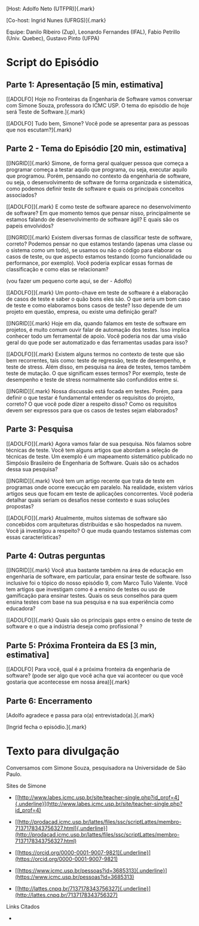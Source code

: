 [Host: Adolfo Neto (UTFPR)]{.mark}

[Co-host: Ingrid Nunes (UFRGS)]{.mark}

Equipe: Danilo Ribeiro (Zup), Leonardo Fernandes (IFAL), Fabio Petrillo
(Univ. Quebec), Gustavo Pinto (UFPA)

# Script do Episódio

## Parte 1: Apresentação \[5 min, estimativa\]

[\[ADOLFO\] Hoje no Fronteiras da Engenharia de Software vamos conversar
com Simone Souza, professora do ICMC USP. O tema do episódio de hoje
será Teste de Software.]{.mark}

[\[ADOLFO\] Tudo bem, Simone? Você pode se apresentar para as pessoas
que nos escutam?]{.mark}

## Parte 2 - Tema do Episódio \[20 min, estimativa\]

[\[INGRID\]]{.mark} Simone, de forma geral qualquer pessoa que começa a
programar começa a testar aquilo que programa, ou seja, executar aquilo
que programou. Porém, pensando no contexto da engenharia de software, ou
seja, o desenvolvimento de software de forma organizada e sistemática,
como podemos definir teste de software e quais os principais conceitos
associados?

[\[ADOLFO\]]{.mark} E como teste de software aparece no desenvolvimento
de software? Em que momento temos que pensar nisso, principalmente se
estamos falando de desenvolvimento de software ágil? E quais são os
papeis envolvidos?

[\[INGRID\]]{.mark} Existem diversas formas de classificar teste de
software, correto? Podemos pensar no que estamos testando (apenas uma
classe ou o sistema como um todo), se usamos ou não o código para
elaborar os casos de teste, ou que aspecto estamos testando (como
funcionalidade ou performance, por exemplo). Você poderia explicar essas
formas de classificação e como elas se relacionam?

(vou fazer um pequeno corte aqui, se der - Adolfo)

[\[ADOLFO\]]{.mark} Um ponto-chave em teste de software é a elaboração
de casos de teste e saber o quão bons eles são. O que seria um bom caso
de teste e como elaboramos bons casos de teste? Isso depende de um
projeto em questão, empresa, ou existe uma definição geral?

[\[INGRID\]]{.mark} Hoje em dia, quando falamos em teste de software em
projetos, é muito comum ouvir falar de automação dos testes. Isso
implica conhecer todo um ferramental de apoio. Você poderia nos dar uma
visão geral do que pode ser automatizado e das ferramentas usadas para
isso?

[\[ADOLFO\]]{.mark} Existem alguns termos no contexto de teste que são
bem recorrentes, tais como: teste de regressão, teste de desempenho, e
teste de stress. Além disso, em pesquisa na área de testes, temos também
teste de mutação. O que significam esses termos? Por exemplo, teste de
desempenho e teste de stress normalmente são confundidos entre si.

[\[INGRID\]]{.mark} Nossa discussão está focada em testes. Porém, para
definir o que testar é fundamental entender os requisitos do projeto,
correto? O que você pode dizer a respeito disso? Como os requisitos
devem ser expressos para que os casos de testes sejam elaborados?

## Parte 3: Pesquisa

[\[ADOLFO\]]{.mark} Agora vamos falar de sua pesquisa. Nós falamos sobre
técnicas de teste. Você tem alguns artigos que abordam a seleção de
técnicas de teste. Um exemplo é um mapeamento sistemático publicado no
Simpósio Brasileiro de Engenharia de Software. Quais são os achados
dessa sua pesquisa?

[\[INGRID\]]{.mark} Você tem um artigo recente que trata de teste em
programas onde ocorre execução em paralelo. Na realidade, existem vários
artigos seus que focam em teste de aplicações concorrentes. Você poderia
detalhar quais seriam os desafios nesse contexto e suas soluções
propostas?

[\[ADOLFO\]]{.mark} Atualmente, muitos sistemas de software são
concebidos com arquiteturas distribuídas e são hospedados na nuvem. Você
já investigou a respeito? O que muda quando testamos sistemas com essas
características?

## Parte 4: Outras perguntas

[\[INGRID\]]{.mark} Você atua bastante também na área de educação em
engenharia de software, em particular, para ensinar teste de software.
Isso inclusive foi o tópico do nosso episódio 9, com Marco Tulio
Valente. Você tem artigos que investigam como é a ensino de testes ou
uso de gamificação para ensinar testes. Quais os seus conselhos para
quem ensina testes com base na sua pesquisa e na sua experiência como
educadora?

[\[ADOLFO\]]{.mark} Quais são os principais gaps entre o ensino de teste
de software e o que a indústria deseja como profissional ?

## Parte 5: Próxima Fronteira da ES \[3 min, estimativa\]

[\[ADOLFO\] Para você, qual é a próxima fronteira da engenharia de
software? (pode ser algo que você acha que vai acontecer ou que você
gostaria que acontecesse em nossa área)]{.mark}

## Parte 6: Encerramento

[Adolfo agradece e passa para o(a) entrevistado(a).]{.mark}

[Ingrid fecha o episódio.]{.mark}

# Texto para divulgação

Conversamos com Simone Souza, pesquisadora na Universidade de São Paulo.

Sites de Simone

-   [[http://www.labes.icmc.usp.br/site/teacher-single.php?id_prof=4]{.underline}](http://www.labes.icmc.usp.br/site/teacher-single.php?id_prof=4)

-   [[http://prodacad.icmc.usp.br/lattes/files/ssc/scriptLattes/membro-7137178343756327.html]{.underline}](http://prodacad.icmc.usp.br/lattes/files/ssc/scriptLattes/membro-7137178343756327.html)

-   [[https://orcid.org/0000-0001-9007-9821]{.underline}](https://orcid.org/0000-0001-9007-9821)

-   [[https://www.icmc.usp.br/pessoas?id=3685313]{.underline}](https://www.icmc.usp.br/pessoas?id=3685313)

-   [[http://lattes.cnpq.br/7137178343756327]{.underline}](http://lattes.cnpq.br/7137178343756327)

Links Citados

-   
